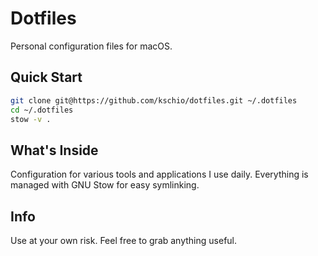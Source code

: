 # Dotfiles

Personal configuration files for macOS.

## Quick Start

```bash
git clone git@https://github.com/kschio/dotfiles.git ~/.dotfiles
cd ~/.dotfiles
stow -v .
```

## What's Inside

Configuration for various tools and applications I use daily. Everything is managed with GNU Stow for easy symlinking.

## Info

Use at your own risk. Feel free to grab anything useful.
